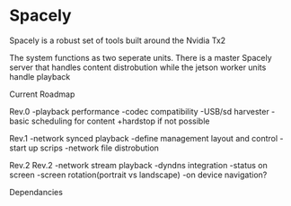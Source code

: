 # Spacely

Spacely is a robust set of tools built around the Nvidia Tx2

The system functions as two seperate units. There is a master Spacely server that handles content distrobution while the jetson worker units handle playback

Current Roadmap

Rev.0
-playback performance
-codec compatibility
-USB/sd harvester 
-basic scheduling for content 
+hardstop if not possible

Rev.1
-network synced playback
-define management layout and control
-start up scrips
-network file distrobution

Rev.2
Rev.2 
-network stream playback
-dyndns integration
-status on screen 
-screen rotation(portrait vs landscape)
-on device navigation?

Dependancies
